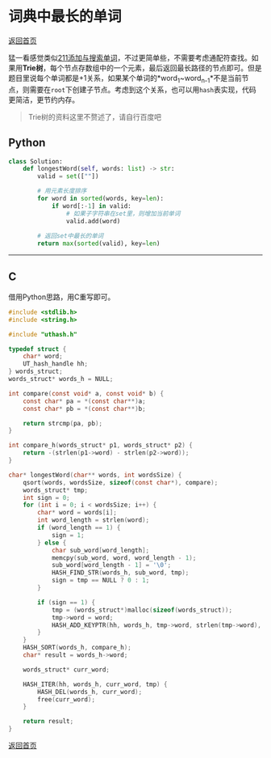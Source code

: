 <!--
 * @Author: Hiseh
 * @Date: 2019-10-11 10:40:23
 * @LastEditors: Hiseh
 * @LastEditTime: 2019-10-22 15:54:35
 * @Description: 
 -->
# 词典中最长的单词
[返回首页](../README.md)

猛一看感觉类似[211添加与搜索单词](./211_add_and_search_word.md)，不过更简单些，不需要考虑通配符查找。如果用**Trie树**，每个节点存数组中的一个元素，最后返回最长路径的节点即可。但是题目里说每个单词都是+1关系，如果某个单词的*word<sub>1</sub>~word<sub>n-1</sub>*不是当前节点，则需要在`root`下创建子节点。考虑到这个关系，也可以用`hash`表实现，代码更简洁，更节约内存。

> Trie树的资料这里不赘述了，请自行百度吧
## Python
```python
class Solution:
    def longestWord(self, words: list) -> str:
        valid = set([""])

        # 用元素长度排序
        for word in sorted(words, key=len):
            if word[:-1] in valid:
                # 如果子字符串在set里，则增加当前单词
                valid.add(word)
        
        # 返回set中最长的单词
        return max(sorted(valid), key=len)
```
---

## C
借用Python思路，用C重写即可。
```c
#include <stdlib.h>
#include <string.h>

#include "uthash.h"

typedef struct {
    char* word;
    UT_hash_handle hh;
} words_struct;
words_struct* words_h = NULL;

int compare(const void* a, const void* b) {
    const char* pa = *(const char**)a;
    const char* pb = *(const char**)b;

    return strcmp(pa, pb);
}

int compare_h(words_struct* p1, words_struct* p2) {
    return -(strlen(p1->word) - strlen(p2->word));
}

char* longestWord(char** words, int wordsSize) {
    qsort(words, wordsSize, sizeof(const char*), compare);
    words_struct* tmp;
    int sign = 0;
    for (int i = 0; i < wordsSize; i++) {
        char* word = words[i];
        int word_length = strlen(word);
        if (word_length == 1) {
            sign = 1;
        } else {
            char sub_word[word_length];
            memcpy(sub_word, word, word_length - 1);
            sub_word[word_length - 1] = '\0';
            HASH_FIND_STR(words_h, sub_word, tmp);
            sign = tmp == NULL ? 0 : 1;
        }

        if (sign == 1) {
            tmp = (words_struct*)malloc(sizeof(words_struct));
            tmp->word = word;
            HASH_ADD_KEYPTR(hh, words_h, tmp->word, strlen(tmp->word), tmp);
        }
    }
    HASH_SORT(words_h, compare_h);
    char* result = words_h->word;

    words_struct* curr_word;

    HASH_ITER(hh, words_h, curr_word, tmp) {
        HASH_DEL(words_h, curr_word);
        free(curr_word);
    }

    return result;
}
```
[返回首页](../README.md)